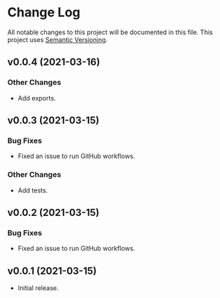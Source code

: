 # Change Log

All notable changes to this project will be documented in this file. This project uses [Semantic Versioning](https://semver.org/).

## v0.0.4 (2021-03-16)

### Other Changes

* Add exports.

## v0.0.3 (2021-03-15)

### Bug Fixes

* Fixed an issue to run GitHub workflows.

### Other Changes

* Add tests.

## v0.0.2 (2021-03-15)

### Bug Fixes

* Fixed an issue to run GitHub workflows.

## v0.0.1 (2021-03-15)

* Initial release.
